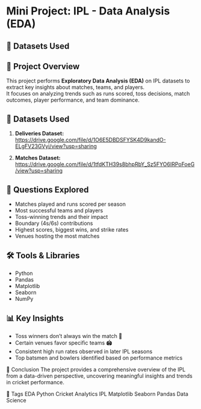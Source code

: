 # Mini Project: IPL - Data Analysis (EDA)
## 📂 Datasets Used
## 📌 Project Overview
This project performs **Exploratory Data Analysis (EDA)** on IPL datasets to extract key insights about matches, teams, and players.  
It focuses on analyzing trends such as runs scored, toss decisions, match outcomes, player performance, and team dominance.

## 📂 Datasets Used
1. **Deliveries Dataset:**  
   https://drive.google.com/file/d/1O6E5DBDSFYSK4D9kandO-ELgFV23GVyi/view?usp=sharing

2. **Matches Dataset:**  
   https://drive.google.com/file/d/1tfdKTH39s8bhpRbY_Sz5FYO6IRPoFoeG/view?usp=sharing

## 🧠 Questions Explored
- Matches played and runs scored per season  
- Most successful teams and players  
- Toss-winning trends and their impact  
- Boundary (4s/6s) contributions  
- Highest scores, biggest wins, and strike rates  
- Venues hosting the most matches  

## 🛠️ Tools & Libraries
- Python
- Pandas
- Matplotlib
- Seaborn
- NumPy

## 📊 Key Insights
- Toss winners don’t always win the match 🏏  
- Certain venues favor specific teams 🏟️  
- Consistent high run rates observed in later IPL seasons  
- Top batsmen and bowlers identified based on performance metrics  


🏁 Conclusion
The project provides a comprehensive overview of the IPL from a data-driven perspective, uncovering meaningful insights and trends in cricket performance.

🔖 Tags
EDA Python Cricket Analytics IPL Matplotlib Seaborn Pandas Data Science

